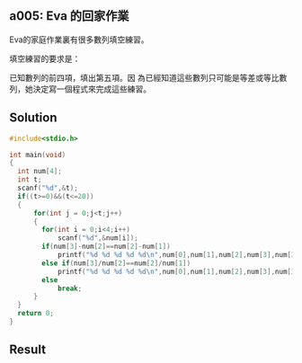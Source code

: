 ## a005: Eva 的回家作業
Eva的家庭作業裏有很多數列填空練習。

填空練習的要求是：

已知數列的前四項，填出第五項。因 為已經知道這些數列只可能是等差或等比數列，她決定寫一個程式來完成這些練習。

## Solution
```C
#include<stdio.h>

int main(void)
{
  int num[4];
  int t;
  scanf("%d",&t);
  if((t>=0)&&(t<=20))
  {
      for(int j = 0;j<t;j++)
      {
        for(int i = 0;i<4;i++)
            scanf("%d",&num[i]);
        if(num[3]-num[2]==num[2]-num[1])
            printf("%d %d %d %d %d\n",num[0],num[1],num[2],num[3],num[3]+(num[2]-num[1]));
        else if(num[3]/num[2]==num[2]/num[1])
            printf("%d %d %d %d %d\n",num[0],num[1],num[2],num[3],num[3]*(num[2]/num[1]));
        else
            break;
      }
  }
  return 0;
}
```
## Result
